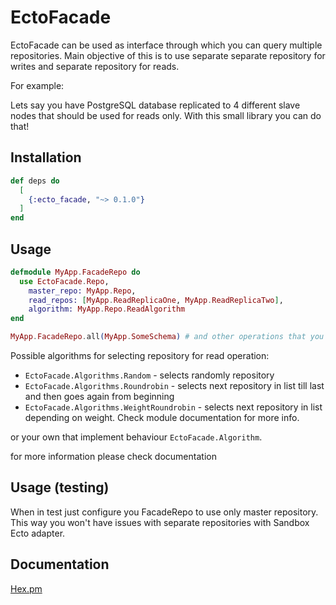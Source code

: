 # EctoFacade

EctoFacade can be used as interface through which you can query multiple repositories.
Main objective of this is to use separate separate repository for writes and separate repository for reads.

For example:

Lets say you have PostgreSQL database replicated to 4 different slave nodes that should be used for reads only.
With this small library you can do that!

## Installation

```elixir
def deps do
  [
    {:ecto_facade, "~> 0.1.0"}
  ]
end
```

## Usage

```elixir
defmodule MyApp.FacadeRepo do
  use EctoFacade.Repo,
    master_repo: MyApp.Repo,
    read_repos: [MyApp.ReadReplicaOne, MyApp.ReadReplicaTwo],
    algorithm: MyApp.Repo.ReadAlgorithm
end

MyApp.FacadeRepo.all(MyApp.SomeSchema) # and other operations that you would do with ecto repo
```

Possible algorithms for selecting repository for read operation:
- `EctoFacade.Algorithms.Random` - selects randomly repository
- `EctoFacade.Algorithms.Roundrobin` - selects next repository in list till last and then goes again from beginning
- `EctoFacade.Algorithms.WeightRoundrobin` - selects next repository in list depending on weight. Check module documentation for more info.

or your own that implement behaviour `EctoFacade.Algorithm`.

for more information please check documentation

## Usage (testing)

When in test just configure you FacadeRepo to use only master repository. This way you won't have issues with separate repositories with Sandbox Ecto adapter.

## Documentation

[Hex.pm](https://hexdocs.pm/ecto_facade)

